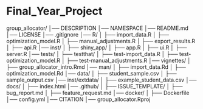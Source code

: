# Final_Year_Project

group_allocator/
│── DESCRIPTION
│── NAMESPACE
│── README.md
│── LICENSE
│── .gitignore
│── R/
│   ├── import_data.R
│   ├── optimization_model.R
│   ├── manual_adjustments.R
│   ├── export_results.R
│   ├── api.R
│── inst/
│   ├── shiny_app/
│       ├── app.R
│       ├── ui.R
│       ├── server.R
│── tests/
│   ├── testthat/
│       ├── test-import_data.R
│       ├── test-optimization_model.R
│       ├── test-manual_adjustments.R
│── vignettes/
│   ├── group_allocator_intro.Rmd
│── man/
│   ├── import_data.Rd
│   ├── optimization_model.Rd
│── data/
│   ├── student_sample.csv
│   ├── sample_output.csv
│── inst/extdata/
│   ├── example_student_data.csv
│── docs/
│   ├── index.html
│── .github/
│   ├── ISSUE_TEMPLATE/
│       ├── bug_report.md
│       ├── feature_request.md
│── docker/
│   ├── Dockerfile
│── config.yml
│── CITATION
│── group_allocator.Rproj

